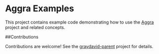 # Aggra Examples

This project contains example code demonstrating how to use the [Aggra](https://github.com/graydavid/aggra) project and related concepts.

##Contributions

Contributions are welcome! See the [graydavid-parent](https://github.com/graydavid/graydavid-parent) project for details.